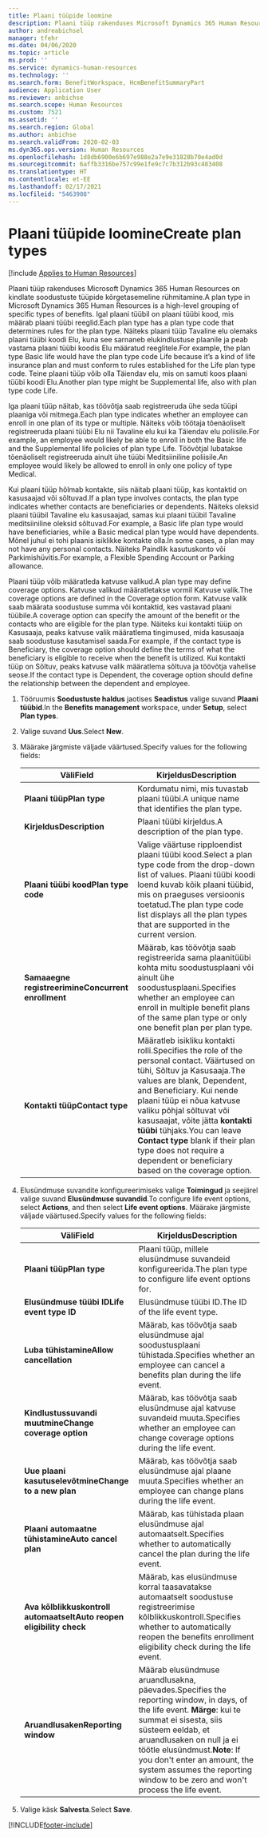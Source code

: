 ```yaml
---
title: Plaani tüüpide loomine
description: Plaani tüüp rakenduses Microsoft Dynamics 365 Human Resources on kindlate soodustuste tüüpide kõrgetasemeline rühmitamine. Igal plaani tüübil on plaani tüübi kood, mis määrab plaani tüübi reeglid.
author: andreabichsel
manager: tfehr
ms.date: 04/06/2020
ms.topic: article
ms.prod: ''
ms.service: dynamics-human-resources
ms.technology: ''
ms.search.form: BenefitWorkspace, HcmBenefitSummaryPart
audience: Application User
ms.reviewer: anbichse
ms.search.scope: Human Resources
ms.custom: 7521
ms.assetid: ''
ms.search.region: Global
ms.author: anbichse
ms.search.validFrom: 2020-02-03
ms.dyn365.ops.version: Human Resources
ms.openlocfilehash: 1d8db6900e6b697e988e2a7e9e31828b70e4ad0d
ms.sourcegitcommit: 6affb3316be757c99e1fe9c7c7b312b93c483408
ms.translationtype: HT
ms.contentlocale: et-EE
ms.lasthandoff: 02/17/2021
ms.locfileid: "5463908"
---
```

# <a name="create-plan-types"></a><span data-ttu-id="39795-104">Plaani tüüpide loomine</span><span class="sxs-lookup"><span data-stu-id="39795-104">Create plan types</span></span>

[!include [Applies to Human Resources](../includes/applies-to-hr.md)]

<span data-ttu-id="39795-105">Plaani tüüp rakenduses Microsoft Dynamics 365 Human Resources on kindlate soodustuste tüüpide kõrgetasemeline rühmitamine.</span><span class="sxs-lookup"><span data-stu-id="39795-105">A plan type in Microsoft Dynamics 365 Human Resources is a high-level grouping of specific types of benefits.</span></span> <span data-ttu-id="39795-106">Igal plaani tüübil on plaani tüübi kood, mis määrab plaani tüübi reeglid.</span><span class="sxs-lookup"><span data-stu-id="39795-106">Each plan type has a plan type code that determines rules for the plan type.</span></span> <span data-ttu-id="39795-107">Näiteks plaani tüüp Tavaline elu olemaks plaani tüübi koodi Elu, kuna see sarnaneb elukindlustuse plaanile ja peab vastama plaani tüübi koodis Elu määratud reeglitele.</span><span class="sxs-lookup"><span data-stu-id="39795-107">For example, the plan type Basic life would have the plan type code Life because it’s a kind of life insurance plan and must conform to rules established for the Life plan type code.</span></span> <span data-ttu-id="39795-108">Teine plaani tüüp võib olla Täiendav elu, mis on samuti koos plaani tüübi koodi Elu.</span><span class="sxs-lookup"><span data-stu-id="39795-108">Another plan type might be Supplemental life, also with plan type code Life.</span></span>

<span data-ttu-id="39795-109">Iga plaani tüüp näitab, kas töövõtja saab registreeruda ühe seda tüüpi plaaniga või mitmega.</span><span class="sxs-lookup"><span data-stu-id="39795-109">Each plan type indicates whether an employee can enroll in one plan of its type or multiple.</span></span> <span data-ttu-id="39795-110">Näiteks võib töötaja tõenäoliselt registreeruda plaani tüübi Elu nii Tavaline elu kui ka Täiendav elu poliisile.</span><span class="sxs-lookup"><span data-stu-id="39795-110">For example, an employee would likely be able to enroll in both the Basic life and the Supplemental life policies of plan type Life.</span></span> <span data-ttu-id="39795-111">Töövõtjal lubatakse tõenäoliselt registreeruda ainult ühe tüübi Meditsiiniline poliisile.</span><span class="sxs-lookup"><span data-stu-id="39795-111">An employee would likely be allowed to enroll in only one policy of type Medical.</span></span>

<span data-ttu-id="39795-112">Kui plaani tüüp hõlmab kontakte, siis näitab plaani tüüp, kas kontaktid on kasusaajad või sõltuvad.</span><span class="sxs-lookup"><span data-stu-id="39795-112">If a plan type involves contacts, the plan type indicates whether contacts are beneficiaries or dependents.</span></span> <span data-ttu-id="39795-113">Näiteks oleksid plaani tüübil Tavaline elu kasusaajad, samas kui plaani tüübil Tavaline meditsiiniline oleksid sõltuvad.</span><span class="sxs-lookup"><span data-stu-id="39795-113">For example, a Basic life plan type would have beneficiaries, while a Basic medical plan type would have dependents.</span></span> <span data-ttu-id="39795-114">Mõnel juhul ei tohi plaanis isiklikke kontakte olla.</span><span class="sxs-lookup"><span data-stu-id="39795-114">In some cases, a plan may not have any personal contacts.</span></span> <span data-ttu-id="39795-115">Näiteks Paindlik kasutuskonto või Parkimishüvitis.</span><span class="sxs-lookup"><span data-stu-id="39795-115">For example, a Flexible Spending Account or Parking allowance.</span></span>

<span data-ttu-id="39795-116">Plaani tüüp võib määratleda katvuse valikud.</span><span class="sxs-lookup"><span data-stu-id="39795-116">A plan type may define coverage options.</span></span> <span data-ttu-id="39795-117">Katvuse valikud määratletakse vormil Katvuse valik.</span><span class="sxs-lookup"><span data-stu-id="39795-117">The coverage options are defined in the Coverage option form.</span></span> <span data-ttu-id="39795-118">Katvuse valik saab määrata soodustuse summa või kontaktid, kes vastavad plaani tüübile.</span><span class="sxs-lookup"><span data-stu-id="39795-118">A coverage option can specify the amount of the benefit or the contacts who are eligible for the plan type.</span></span> <span data-ttu-id="39795-119">Näiteks kui kontakti tüüp on Kasusaaja, peaks katvuse valik määratlema tingimused, mida kasusaaja saab soodustuse kasutamisel saada.</span><span class="sxs-lookup"><span data-stu-id="39795-119">For example, if the contact type is Beneficiary, the coverage option should define the terms of what the beneficiary is eligible to receive when the benefit is utilized.</span></span> <span data-ttu-id="39795-120">Kui kontakti tüüp on Sõltuv, peaks katvuse valik määratlema sõltuva ja töövõtja vahelise seose.</span><span class="sxs-lookup"><span data-stu-id="39795-120">If the contact type is Dependent, the coverage option should define the relationship between the dependent and employee.</span></span> 

1. <span data-ttu-id="39795-121">Tööruumis **Soodustuste haldus** jaotises **Seadistus** valige suvand **Plaani tüübid**.</span><span class="sxs-lookup"><span data-stu-id="39795-121">In the **Benefits management** workspace, under **Setup**, select **Plan types**.</span></span>

2. <span data-ttu-id="39795-122">Valige suvand **Uus**.</span><span class="sxs-lookup"><span data-stu-id="39795-122">Select **New**.</span></span>

3. <span data-ttu-id="39795-123">Määrake järgmiste väljade väärtused.</span><span class="sxs-lookup"><span data-stu-id="39795-123">Specify values for the following fields:</span></span>

   | <span data-ttu-id="39795-124">Väli</span><span class="sxs-lookup"><span data-stu-id="39795-124">Field</span></span> | <span data-ttu-id="39795-125">Kirjeldus</span><span class="sxs-lookup"><span data-stu-id="39795-125">Description</span></span> |
   | --- | --- |
   | <span data-ttu-id="39795-126">**Plaani tüüp**</span><span class="sxs-lookup"><span data-stu-id="39795-126">**Plan type**</span></span> | <span data-ttu-id="39795-127">Kordumatu nimi, mis tuvastab plaani tüübi.</span><span class="sxs-lookup"><span data-stu-id="39795-127">A unique name that identifies the plan type.</span></span> |
   | <span data-ttu-id="39795-128">**Kirjeldus**</span><span class="sxs-lookup"><span data-stu-id="39795-128">**Description**</span></span> | <span data-ttu-id="39795-129">Plaani tüübi kirjeldus.</span><span class="sxs-lookup"><span data-stu-id="39795-129">A description of the plan type.</span></span> |
   | <span data-ttu-id="39795-130">**Plaani tüübi kood**</span><span class="sxs-lookup"><span data-stu-id="39795-130">**Plan type code**</span></span> | <span data-ttu-id="39795-131">Valige väärtuse ripploendist plaani tüübi kood.</span><span class="sxs-lookup"><span data-stu-id="39795-131">Select a plan type code from the drop-down list of values.</span></span> <span data-ttu-id="39795-132">Plaani tüübi koodi loend kuvab kõik plaani tüübid, mis on praeguses versioonis toetatud.</span><span class="sxs-lookup"><span data-stu-id="39795-132">The plan type code list displays all the plan types that are supported in the current version.</span></span> |
   | <span data-ttu-id="39795-133">**Samaaegne registreerimine**</span><span class="sxs-lookup"><span data-stu-id="39795-133">**Concurrent enrollment**</span></span> | <span data-ttu-id="39795-134">Määrab, kas töövõtja saab registreerida sama plaanitüübi kohta mitu soodustusplaani või ainult ühe soodustusplaani.</span><span class="sxs-lookup"><span data-stu-id="39795-134">Specifies whether an employee can enroll in multiple benefit plans of the same plan type or only one benefit plan per plan type.</span></span> |
   | <span data-ttu-id="39795-135">**Kontakti tüüp**</span><span class="sxs-lookup"><span data-stu-id="39795-135">**Contact type**</span></span> | <span data-ttu-id="39795-136">Määratleb isikliku kontakti rolli.</span><span class="sxs-lookup"><span data-stu-id="39795-136">Specifies the role of the personal contact.</span></span> <span data-ttu-id="39795-137">Väärtused on tühi, Sõltuv ja Kasusaaja.</span><span class="sxs-lookup"><span data-stu-id="39795-137">The values are blank, Dependent, and Beneficiary.</span></span> <span data-ttu-id="39795-138">Kui nende plaani tüüp ei nõua katvuse valiku põhjal sõltuvat või kasusaajat, võite jätta **kontakti tüübi** tühjaks.</span><span class="sxs-lookup"><span data-stu-id="39795-138">You can leave **Contact type** blank if their plan type does not require a dependent or beneficiary based on the coverage option.</span></span> |

4. <span data-ttu-id="39795-139">Elusündmuse suvandite konfigureerimiseks valige **Toimingud** ja seejärel valige suvand **Elusündmuse suvandid**.</span><span class="sxs-lookup"><span data-stu-id="39795-139">To configure life event options, select **Actions**, and then select **Life event options**.</span></span> <span data-ttu-id="39795-140">Määrake järgmiste väljade väärtused.</span><span class="sxs-lookup"><span data-stu-id="39795-140">Specify values for the following fields:</span></span>

   | <span data-ttu-id="39795-141">Väli</span><span class="sxs-lookup"><span data-stu-id="39795-141">Field</span></span> | <span data-ttu-id="39795-142">Kirjeldus</span><span class="sxs-lookup"><span data-stu-id="39795-142">Description</span></span> |
   | --- | --- |
   | <span data-ttu-id="39795-143">**Plaani tüüp**</span><span class="sxs-lookup"><span data-stu-id="39795-143">**Plan type**</span></span> | <span data-ttu-id="39795-144">Plaani tüüp, millele elusündmuse suvandeid konfigureerida.</span><span class="sxs-lookup"><span data-stu-id="39795-144">The plan type to configure life event options for.</span></span> |
   | <span data-ttu-id="39795-145">**Elusündmuse tüübi ID**</span><span class="sxs-lookup"><span data-stu-id="39795-145">**Life event type ID**</span></span> | <span data-ttu-id="39795-146">Elusündmuse tüübi ID.</span><span class="sxs-lookup"><span data-stu-id="39795-146">The ID of the life event type.</span></span> |
   | <span data-ttu-id="39795-147">**Luba tühistamine**</span><span class="sxs-lookup"><span data-stu-id="39795-147">**Allow cancellation**</span></span> | <span data-ttu-id="39795-148">Määrab, kas töövõtja saab elusündmuse ajal soodustusplaani tühistada.</span><span class="sxs-lookup"><span data-stu-id="39795-148">Specifies whether an employee can cancel a benefits plan during the life event.</span></span> |
   | <span data-ttu-id="39795-149">**Kindlustussuvandi muutmine**</span><span class="sxs-lookup"><span data-stu-id="39795-149">**Change coverage option**</span></span> | <span data-ttu-id="39795-150">Määrab, kas töövõtja saab elusündmuse ajal katvuse suvandeid muuta.</span><span class="sxs-lookup"><span data-stu-id="39795-150">Specifies whether an employee can change coverage options during the life event.</span></span> |
   | <span data-ttu-id="39795-151">**Uue plaani kasutuselevõtmine**</span><span class="sxs-lookup"><span data-stu-id="39795-151">**Change to a new plan**</span></span> | <span data-ttu-id="39795-152">Määrab, kas töövõtja saab elusündmuse ajal plaane muuta.</span><span class="sxs-lookup"><span data-stu-id="39795-152">Specifies whether an employee can change plans during the life event.</span></span> |
   | <span data-ttu-id="39795-153">**Plaani automaatne tühistamine**</span><span class="sxs-lookup"><span data-stu-id="39795-153">**Auto cancel plan**</span></span> | <span data-ttu-id="39795-154">Määrab, kas tühistada plaan elusündmuse ajal automaatselt.</span><span class="sxs-lookup"><span data-stu-id="39795-154">Specifies whether to automatically cancel the plan during the life event.</span></span> |
   | <span data-ttu-id="39795-155">**Ava kõlblikkuskontroll automaatselt**</span><span class="sxs-lookup"><span data-stu-id="39795-155">**Auto reopen eligibility check**</span></span> | <span data-ttu-id="39795-156">Määrab, kas elusündmuse korral taasavatakse automaatselt soodustuse registreerimise kõlblikkuskontroll.</span><span class="sxs-lookup"><span data-stu-id="39795-156">Specifies whether to automatically reopen the benefits enrollment eligibility check during the life event.</span></span> |
   | <span data-ttu-id="39795-157">**Aruandlusaken**</span><span class="sxs-lookup"><span data-stu-id="39795-157">**Reporting window**</span></span> | <span data-ttu-id="39795-158">Määrab elusündmuse aruandlusakna, päevades.</span><span class="sxs-lookup"><span data-stu-id="39795-158">Specifies the reporting window, in days, of the life event.</span></span> <span data-ttu-id="39795-159">**Märge**: kui te summat ei sisesta, siis süsteem eeldab, et aruandlusaken on null ja ei töötle elusündmust.</span><span class="sxs-lookup"><span data-stu-id="39795-159">**Note**: If you don't enter an amount, the system assumes the reporting window to be zero and won't process the life event.</span></span> |

5. <span data-ttu-id="39795-160">Valige käsk **Salvesta**.</span><span class="sxs-lookup"><span data-stu-id="39795-160">Select **Save**.</span></span> 


[!INCLUDE[footer-include](../includes/footer-banner.md)]